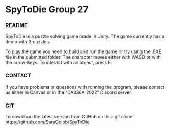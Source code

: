 # SpyToDie Group 27

### README

   SpyToDie is a puzzle solving game made in Unity. The game currently has a demo with 3 puzzles.

   To play the game you need to build and run the game or try using the .EXE file in the submitted folder. The character moves either with WASD or with the arrow-keys.      To interact with an object, press E. 

### CONTACT

   If you have problems or questions with running the program, please contact us either in Canvas or in the "DA336A 2022" Discord server.

### GIT

   To download the latest version from GitHub do this: git clone https://github.com/SaraGolob/SpyToDie
